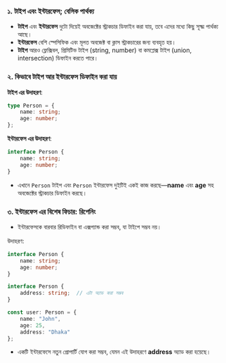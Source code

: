 ### ১. **টাইপ এবং ইন্টারফেস; বেসিক পার্থক্য**
   - **টাইপ** এবং **ইন্টারফেস** দুটো দিয়েই অবজেক্টের স্ট্রাকচার ডিফাইন করা যায়, তবে এদের মধ্যে কিছু সূক্ষ্ম পার্থক্য আছে।
   - **ইন্টারফেস** বেশি স্পেসিফিক এবং মূলত অবজেক্ট বা ক্লাস স্ট্রাকচারের জন্য ব্যবহৃত হয়।
   - **টাইপ** আরও ফ্লেক্সিবল, প্রিমিটিভ টাইপ (string, number) বা কমপ্লেক্স টাইপ (union, intersection) ডিফাইন করতে পারে।

### ২. **কিভাবে টাইপ আর ইন্টারফেস ডিফাইন করা যায়**

   **টাইপ এর উদাহরণ**:
   ```typescript
   type Person = {
       name: string;
       age: number;
   };
   ```

   **ইন্টারফেস এর উদাহরণ**:
   ```typescript
   interface Person {
       name: string;
       age: number;
   }
   ```

   - এখানে `Person` টাইপ এবং `Person` ইন্টারফেস দুইটিই একই কাজ করছে—**name** এবং **age** সহ অবজেক্টের স্ট্রাকচার ডিফাইন করছে।

### ৩. **ইন্টারফেস এর বিশেষ ফিচার: রিপেনিং**
   - ইন্টারফেসকে বারবার রিডিফাইন বা এক্সপ্যান্ড করা সম্ভব, যা টাইপে সম্ভব নয়।

   উদাহরণ:
   ```typescript
   interface Person {
       name: string;
       age: number;
   }

   interface Person {
       address: string;  // এটা অ্যাড করা সম্ভব
   }

   const user: Person = {
       name: "John",
       age: 25,
       address: "Dhaka"
   };
   ```

   - একটি ইন্টারফেসে নতুন প্রোপার্টি যোগ করা সম্ভব, যেমন এই উদাহরণে **address** অ্যাড করা হয়েছে।

